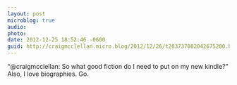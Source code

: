 ```yaml
---
layout: post
microblog: true
audio: 
photo: 
date: 2012-12-25 18:52:46 -0600
guid: http://craigmcclellan.micro.blog/2012/12/26/t283737082042675200.html
---
```

“@craigmcclellan: So what good fiction do I need to put on my new kindle?” Also, I love biographies. Go.
